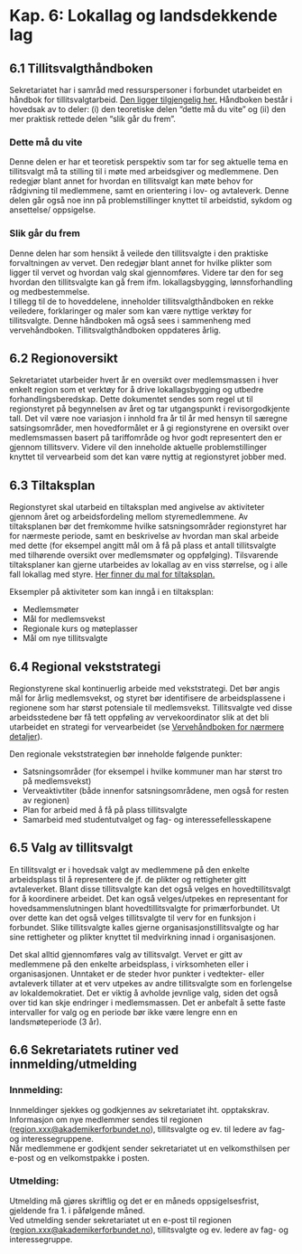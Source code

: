 # Kap. 6: Lokallag og landsdekkende lag

## 6.1 Tillitsvalgthåndboken

Sekretariatet har i samråd med ressurspersoner i forbundet utarbeidet en håndbok for tillitsvalgtarbeid.  [Den ligger tilgjengelig her.](https://www.akademikerforbundet.no/dokumenter/handboker/)  Håndboken består i hovedsak av to deler: (i) den teoretiske delen “dette må du vite” og (ii) den mer praktisk rettede delen “slik går du frem”.

### Dette må du vite

Denne delen er har et teoretisk perspektiv som tar for seg aktuelle tema en tillitsvalgt må ta stilling til i møte med arbeidsgiver og medlemmene. Den redegjør blant annet for hvordan en tillitsvalgt kan møte behov for rådgivning til medlemmene, samt en orientering i lov- og avtaleverk. Denne delen går også noe inn på problemstillinger knyttet til arbeidstid, sykdom og ansettelse/ oppsigelse.

### Slik går du frem

Denne delen har som hensikt å veilede den tillitsvalgte i den praktiske forvaltningen av vervet. Den redegjør blant annet for hvilke plikter som ligger til vervet og hvordan valg skal gjennomføres. Videre tar den for seg hvordan den tillitsvalgte kan gå frem ifm. lokallagsbygging, lønnsforhandling og medbestemmelse.  
I tillegg til de to hoveddelene, inneholder tillitsvalgthåndboken en rekke veiledere, forklaringer og maler som kan være nyttige verktøy for tillitsvalgte. Denne håndboken må også sees i sammenheng med vervehåndboken. Tillitsvalgthåndboken oppdateres årlig.

## 6.2 Regionoversikt

Sekretariatet utarbeider hvert år en oversikt over medlemsmassen i hver enkelt region som et verktøy for å drive lokallagsbygging og utbedre forhandlingsberedskap. Dette dokumentet sendes som regel ut til regionstyret på begynnelsen av året og tar utgangspunkt i revisorgodkjente tall. Det vil være noe variasjon i innhold fra år til år med hensyn til særegne satsingsområder, men hovedformålet er å gi regionstyrene en oversikt over medlemsmassen basert på tariffområde og hvor godt representert den er gjennom tillitsverv. Videre vil den inneholde aktuelle problemstillinger knyttet til vervearbeid som det kan være nyttig at regionstyret jobber med.

## 6.3 Tiltaksplan

Regionstyret skal utarbeid en tiltaksplan med angivelse av aktiviteter gjennom året og arbeidsfordeling mellom styremedlemmene. Av tiltaksplanen bør det fremkomme hvilke satsningsområder regionstyret har for nærmeste periode, samt en beskrivelse av hvordan man skal arbeide med dette (for eksempel angitt mål om å få på plass et antall tillitsvalgte med tilhørende oversikt over medlemsmøter og oppfølging). Tilsvarende tiltaksplaner kan gjerne utarbeides av lokallag av en viss størrelse, og i alle fall lokallag med styre.  [Her finner du mal for tiltaksplan.](https://akademikerforbundetno.sharepoint.com/:f:/s/Dokumentsenter/EpnXkW-tA8NDqi4V8E5W2MoB0-w_TsyCl1Gyk4oZ-dFgCQ?e=eIxIAC)

Eksempler på aktiviteter som kan inngå i en tiltaksplan:

-   Medlemsmøter
-   Mål for medlemsvekst
-   Regionale kurs og møteplasser
-   Mål om nye tillitsvalgte

## 6.4 Regional vekststrategi

Regionstyrene skal kontinuerlig arbeide med vekststrategi. Det bør angis mål for årlig medlemsvekst, og styret bør identifisere de arbeidsplassene i regionene som har størst potensiale til medlemsvekst. Tillitsvalgte ved disse arbeidsstedene bør få tett oppføling av vervekoordinator slik at det bli utarbeidet en strategi for vervearbeidet (se  [Vervehåndboken for nærmere detaljer](https://www.akademikerforbundet.no/sfiles/4/45/61/3/file/vervehandboken.pdf)).

Den regionale vekststrategien bør inneholde følgende punkter:

-   Satsningsområder (for eksempel i hvilke kommuner man har størst tro på medlemsvekst)
-   Verveaktivtiter (både innenfor satsningsområdene, men også for resten av regionen)
-   Plan for arbeid med å få på plass tillitsvalgte
-   Samarbeid med studentutvalget og fag- og interessefellesskapene

## 6.5 Valg av tillitsvalgt

En tillitsvalgt er i hovedsak valgt av medlemmene på den enkelte arbeidsplass til å representere de jf. de plikter og rettigheter gitt avtaleverket. Blant disse tillitsvalgte kan det også velges en hovedtillitsvalgt for å koordinere arbeidet. Det kan også velges/utpekes en representant for hovedsammenslutningen blant hovedtillitsvalgte for primærforbundet. Ut over dette kan det også velges tillitsvalgte til verv for en funksjon i forbundet. Slike tillitsvalgte kalles gjerne organisasjonstillitsvalgte og har sine rettigheter og plikter knyttet til medvirkning innad i organisasjonen.  
  
Det skal alltid gjennomføres valg av tillitsvalgt. Vervet er gitt av medlemmene på den enkelte arbeidsplass, i virksomheten eller i organisasjonen. Unntaket er de steder hvor punkter i vedtekter- eller avtaleverk tillater at et verv utpekes av andre tillitsvalgte som en forlengelse av lokaldemokratiet. Det er viktig å avholde jevnlige valg, siden det også over tid kan skje endringer i medlemsmassen. Det er anbefalt å sette faste intervaller for valg og en periode bør ikke være lengre enn en landsmøteperiode (3 år).

## 6.6 Sekretariatets rutiner ved innmelding/utmelding

### Innmelding:

Innmeldinger sjekkes og godkjennes av sekretariatet iht. opptakskrav.  
Informasjon om nye medlemmer sendes til regionen (region.xxx@akademikerforbundet.no), tillitsvalgte og ev. til ledere av fag- og interessegruppene.  
Når medlemmene er godkjent sender sekretariatet ut en velkomsthilsen per e-post og en velkomstpakke i posten.

### Utmelding:

Utmelding må gjøres skriftlig og det er en måneds oppsigelsesfrist, gjeldende fra 1. i påfølgende måned.  
Ved utmelding sender sekretariatet ut en e-post til regionen (region.xxx@akademikerforbundet.no), tillitsvalgte og ev. ledere av fag- og interessegruppe.